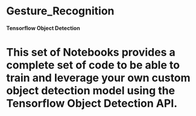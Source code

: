# Gesture_Recognition
#### Tensorflow Object Detection
# This set of Notebooks provides a complete set of code to be able to train and leverage your own custom object detection model using the Tensorflow Object Detection API.
